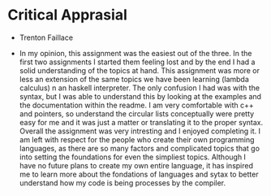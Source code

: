 # Critical Apprasial

* Trenton Faillace

* In my opinion, this assignment was the easiest out of the three.  In the first two assignments I started them feeling lost and by the end I had a solid understanding of the topics at hand.  This assignment was more or less an extension of the same topics we have been learning (lambda calculus) n an haskell interpreter.  The only confusion I had was with the syntax, but I was able to understand this by looking at the examples and the documentation within the readme.  I am very comfortable with c++ and pointers, so understand the circular lists conceptually were pretty easy for me and it was just a matter or translating it to the proper syntax.  Overall the assignment was very intresting and I enjoyed completing it.  I am left with respect for the people who create their own programming languages, as there are so many factors and complicated topics that go into setting the foundations for even the simpliest topics.  Although I have no future plans to create my own entire language, it has inspired me to learn more about the fondations of languages and sytax to better understand how my code is being processes by the compiler.